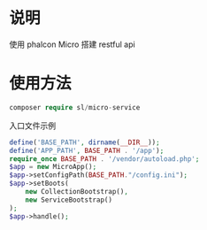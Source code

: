 # 说明
使用 phalcon Micro 搭建 restful api

# 使用方法

```php
composer require sl/micro-service

```

入口文件示例
```php
define('BASE_PATH', dirname(__DIR__));
define('APP_PATH', BASE_PATH . '/app');
require_once BASE_PATH . '/vendor/autoload.php';
$app = new MicroApp();
$app->setConfigPath(BASE_PATH."/config.ini");
$app->setBoots(
    new CollectionBootstrap(),
    new ServiceBootstrap()
);
$app->handle();

```